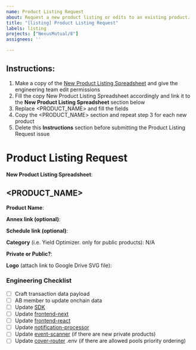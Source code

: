 ```yaml
---
name: Product Listing Request
about: Request a new product listing or edits to an existing product.
title: "[listing] Product Listing Request"
labels: listing
projects: ["NexusMutual/8"]
assignees: ''

---
```


## Instructions:
1. Make a copy of the [New Product Listing Spreadsheet](https://docs.google.com/spreadsheets/d/1KugFl4qv9plCtFXfRgd5Ip0bXpAiZo6Yqm8CnWEBOUg/edit#gid=1512129648) and give the engineering team edit permissions
2. Fill the copy New Product Listing Spreadsheet accordingly and link it to the **New Product Listing Spreadsheet** section below
3. Replace <PRODUCT_NAME> and fill the fields
4. Copy the <PRODUCT_NAME> section and repeat step 3 for each new product
4. Delete this **Instructions** section before submitting the Product Listing Request issue

# Product Listing Request

**New Product Listing Spreadsheet**:

## <PRODUCT_NAME>

**Product Name**:

**Annex link (optional)**:

**Schedule link (optional)**:

**Category** (i.e. Yield Optimizer. only for public products): N/A 

**Private or Public?**: 

**Logo** (attach link to Google Drive SVG file):

### Engineering Checklist

- [ ] Craft transaction data payload
- [ ] AB member to update onchain data
- [ ] Update [SDK](https://github.com/NexusMutual/sdk)
- [ ] Update [frontend-next](https://github.com/NexusMutual/frontend-next)
- [ ] Update [frontend-react](https://github.com/NexusMutual/frontend-react)
- [ ] Update [notification-processor](https://github.com/NexusMutual/notification-processor)
- [ ] Update [event-scanner](https://github.com/NexusMutual/event-scanner) (if there are new private products)
- [ ] Update [cover-router](https://github.com/NexusMutual/cover-router) .env (if there are allowed pools priority ordering)